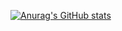 [![Anurag's GitHub stats](https://github-readme-stats.vercel.app/api?username=lnngn)](https://github.com/anuraghazra/github-readme-stats)
